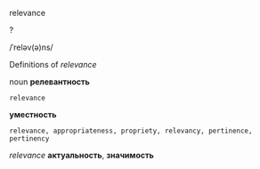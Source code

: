 relevance

?

/ˈreləv(ə)ns/

Definitions of _relevance_

noun
**релевантность**

    relevance
**уместность**

    relevance, appropriateness, propriety, relevancy, pertinence, pertinency

_relevance_
**актуальность**, **значимость**
